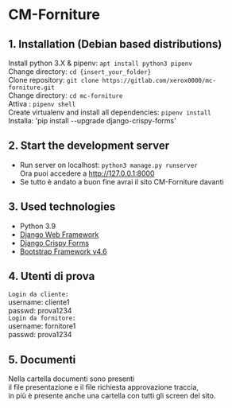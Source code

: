 # CM-Forniture


## 1. Installation (Debian based distributions)
Install python 3.X & pipenv: `apt install python3 pipenv`<br>
Change directory: `cd {insert_your_folder}`<br>
Clone repository: `git clone https://gitlab.com/xerox0000/mc-forniture.git`<br>
Change directory: `cd mc-forniture`<br>
Attiva  : `pipenv shell ` <br>
Create virtualenv and install all dependencies: `pipenv install`<br>
Installa: 'pip install --upgrade django-crispy-forms'



## 2. Start the **development** server


- Run server on localhost: `python3 manage.py runserver`<br>
  Ora puoi accedere a  http://127.0.0.1:8000 <br>
- Se tutto è andato a buon fine avrai il sito CM-Forniture davanti 


## 3. Used technologies
- Python 3.9
- [Django Web Framework](https://www.djangoproject.com/)
- [Django Crispy Forms](https://github.com/django-crispy-forms/django-crispy-forms)
- [Bootstrap Framework v4.6](https://getbootstrap.com/docs/4.6/getting-started/introduction/)  <br>


## 4. Utenti di prova  
`Login da cliente:`  
username: cliente1  
passwd: prova1234  
`Login da fornitore:`  
username: fornitore1  
passwd: prova1234  
  
## 5. Documenti  
Nella cartella documenti sono presenti  
il file presentazione e il file richiesta approvazione traccia,  
in più è presente anche una cartella con tutti gli screen del sito.
